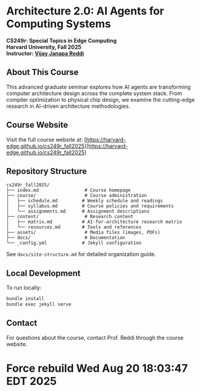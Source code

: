 # Architecture 2.0: AI Agents for Computing Systems

**CS249r: Special Topics in Edge Computing**  
**Harvard University, Fall 2025**  
**Instructor: [Vijay Janapa Reddi](https://profvjreddi.github.io/homepage/)**

## About This Course

This advanced graduate seminar explores how AI agents are transforming computer architecture design across the complete system stack. From compiler optimization to physical chip design, we examine the cutting-edge research in AI-driven architecture methodologies.

## Course Website

Visit the full course website at: [https://harvard-edge.github.io/cs249r_fall2025](https://harvard-edge.github.io/cs249r_fall2025)

## Repository Structure

```
cs249r_fall2025/
├── index.md                 # Course homepage
├── course/                  # Course administration
│   ├── schedule.md         # Weekly schedule and readings
│   ├── syllabus.md         # Course policies and requirements
│   └── assignments.md      # Assignment descriptions
├── content/                 # Research content
│   ├── matrix.md           # AI-for-architecture research matrix
│   └── resources.md        # Tools and references
├── assets/                  # Media files (images, PDFs)
├── docs/                    # Documentation
└── _config.yml             # Jekyll configuration
```

See `docs/site-structure.md` for detailed organization guide.

## Local Development

To run locally:
```bash
bundle install
bundle exec jekyll serve
```

## Contact

For questions about the course, contact Prof. Reddi through the course website.
# Force rebuild Wed Aug 20 18:03:47 EDT 2025
